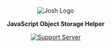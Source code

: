 <div align="center">

![Josh Logo](https://evie.codes/josh-light.png)

**JavaScript Object Storage Helper**

[![Support Server](https://discord.com/api/guilds/298508738623438848/embed.png?style=banner2)](https://discord.gg/N7ZKH3P)

</div>
